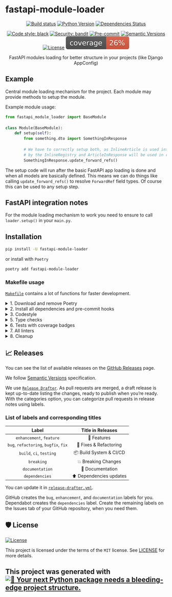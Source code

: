 # fastapi-module-loader

<div align="center">

[![Build status](https://github.com/team23/fastapi-module-loading/workflows/build/badge.svg?branch=master&event=push)](https://github.com/team23/fastapi-module-loading/actions?query=workflow%3Abuild)
[![Python Version](https://img.shields.io/pypi/pyversions/fastapi-module-loader.svg)](https://pypi.org/project/fastapi-module-loader/)
[![Dependencies Status](https://img.shields.io/badge/dependencies-up%20to%20date-brightgreen.svg)](https://github.com/team23/fastapi-module-loading/pulls?utf8=%E2%9C%93&q=is%3Apr%20author%3Aapp%2Fdependabot)

[![Code style: black](https://img.shields.io/badge/code%20style-black-000000.svg)](https://github.com/psf/black)
[![Security: bandit](https://img.shields.io/badge/security-bandit-green.svg)](https://github.com/PyCQA/bandit)
[![Pre-commit](https://img.shields.io/badge/pre--commit-enabled-brightgreen?logo=pre-commit&logoColor=white)](https://github.com/team23/fastapi-module-loading/blob/master/.pre-commit-config.yaml)
[![Semantic Versions](https://img.shields.io/badge/%20%20%F0%9F%93%A6%F0%9F%9A%80-semantic--versions-e10079.svg)](https://github.com/team23/fastapi-module-loading/releases)
[![License](https://img.shields.io/github/license/team23/fastapi-module-loader)](https://github.com/team23/fastapi-module-loading/blob/master/LICENSE)
![Coverage Report](assets/images/coverage.svg)

FastAPI modules loading for better structure in your projects (like Django AppConfig)

</div>

## Example

Central module loading mechanism for the project. Each module may provide methods
to setup the module.

Example module usage:

```python
from fastapi_module_loader import BaseModule

class Module(BaseModule):
    def setup(self):
        from something.dto import SomethingInResponse

        # We have to correctly setup both, as InlineArticle is used internally
        # by the InlineRegistry and ArticleInResponse will be used in responses.
        SomethingInResponse.update_forward_refs()
```

The setup code will run after the basic FastAPI app loading is done and when all
models are basically defined. This means we can do things like calling `update_forward_refs()`
to resolve `ForwardRef` field types. Of course this can be used to any setup step.

## FastAPI integration notes

For the module loading mechanism to work you need to ensure to call `loader.setup()`
in your `main.py`.

## Installation

```bash
pip install -U fastapi-module-loader
```

or install with `Poetry`

```bash
poetry add fastapi-module-loader
```


### Makefile usage

[`Makefile`](https://github.com/team23/fastapi-module-loading/blob/master/Makefile) contains a lot of functions for faster development.

<details>
<summary>1. Download and remove Poetry</summary>
<p>

To download and install Poetry run:

```bash
make poetry-download
```

To uninstall

```bash
make poetry-remove
```

</p>
</details>

<details>
<summary>2. Install all dependencies and pre-commit hooks</summary>
<p>

Install requirements:

```bash
make install
```

Pre-commit hooks coulb be installed after `git init` via

```bash
make pre-commit-install
```

</p>
</details>

<details>
<summary>3. Codestyle</summary>
<p>

Automatic formatting uses `pyupgrade`, `isort` and `black`.

```bash
make codestyle

# or use synonym
make formatting
```

Codestyle checks only, without rewriting files:

```bash
make check-codestyle
```

> Note: `check-codestyle` uses `isort`, `black` and `darglint` library

Update all dev libraries to the latest version using one comand

```bash
make update-dev-deps
```

<details>
<summary>4. Code security</summary>
<p>

```bash
make check-safety
```

This command launches `Poetry` integrity checks as well as identifies security issues with `Safety` and `Bandit`.

```bash
make check-safety
```

</p>
</details>

</p>
</details>

<details>
<summary>5. Type checks</summary>
<p>

Run `mypy` static type checker

```bash
make mypy
```

</p>
</details>

<details>
<summary>6. Tests with coverage badges</summary>
<p>

Run `pytest`

```bash
make test
```

</p>
</details>

<details>
<summary>7. All linters</summary>
<p>

Of course there is a command to ~~rule~~ run all linters in one:

```bash
make lint
```

the same as:

```bash
make test && make check-codestyle && make mypy && make check-safety
```

</p>
</details>


<details>
<summary>8. Cleanup</summary>
<p>
Delete pycache files

```bash
make pycache-remove
```

Remove package build

```bash
make build-remove
```

Delete .DS_STORE files

```bash
make dsstore-remove
```

Remove .mypycache

```bash
make mypycache-remove
```

Or to remove all above run:

```bash
make cleanup
```

</p>
</details>

## 📈 Releases

You can see the list of available releases on the [GitHub Releases](https://github.com/team23/fastapi-module-loading/releases) page.

We follow [Semantic Versions](https://semver.org/) specification.

We use [`Release Drafter`](https://github.com/marketplace/actions/release-drafter). As pull requests are merged, a draft release is kept up-to-date listing the changes, ready to publish when you’re ready. With the categories option, you can categorize pull requests in release notes using labels.

### List of labels and corresponding titles

|               **Label**               |  **Title in Releases**  |
| :-----------------------------------: | :---------------------: |
|       `enhancement`, `feature`        |       🚀 Features       |
| `bug`, `refactoring`, `bugfix`, `fix` | 🔧 Fixes & Refactoring  |
|       `build`, `ci`, `testing`        | 📦 Build System & CI/CD |
|              `breaking`               |   💥 Breaking Changes   |
|            `documentation`            |    📝 Documentation     |
|            `dependencies`             | ⬆️ Dependencies updates |

You can update it in [`release-drafter.yml`](https://github.com/team23/fastapi-module-loading/blob/master/.github/release-drafter.yml).

GitHub creates the `bug`, `enhancement`, and `documentation` labels for you. Dependabot creates the `dependencies` label. Create the remaining labels on the Issues tab of your GitHub repository, when you need them.

## 🛡 License

[![License](https://img.shields.io/github/license/team23/fastapi-module-loader)](https://github.com/team23/fastapi-module-loading/blob/master/LICENSE)

This project is licensed under the terms of the `MIT` license. See [LICENSE](https://github.com/team23/fastapi-module-loading/blob/master/LICENSE) for more details.

## This project was generated with [![🚀 Your next Python package needs a bleeding-edge project structure.](https://img.shields.io/badge/python--package--template-%F0%9F%9A%80-brightgreen)](https://github.com/TezRomacH/python-package-template)
